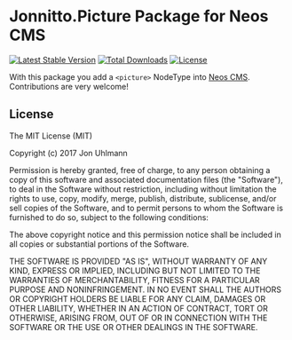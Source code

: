 Jonnitto.Picture Package for Neos CMS
=====================================

[![Latest Stable Version](https://poser.pugx.org/jonnitto/picture/v/stable)](https://packagist.org/packages/jonnitto/picture)
[![Total Downloads](https://poser.pugx.org/jonnitto/picture/downloads)](https://packagist.org/packages/jonnitto/picture)
[![License](https://poser.pugx.org/jonnitto/picture/license)](https://packagist.org/packages/jonnitto/picture)

With this package you add a `<picture>` NodeType into [Neos CMS](https://www.neos.io).  
Contributions are very welcome!


License
-------
The MIT License (MIT)

Copyright (c) 2017 Jon Uhlmann

Permission is hereby granted, free of charge, to any person obtaining a copy
of this software and associated documentation files (the "Software"), to deal
in the Software without restriction, including without limitation the rights
to use, copy, modify, merge, publish, distribute, sublicense, and/or sell
copies of the Software, and to permit persons to whom the Software is
furnished to do so, subject to the following conditions:

The above copyright notice and this permission notice shall be included in all
copies or substantial portions of the Software.

THE SOFTWARE IS PROVIDED "AS IS", WITHOUT WARRANTY OF ANY KIND, EXPRESS OR
IMPLIED, INCLUDING BUT NOT LIMITED TO THE WARRANTIES OF MERCHANTABILITY,
FITNESS FOR A PARTICULAR PURPOSE AND NONINFRINGEMENT. IN NO EVENT SHALL THE
AUTHORS OR COPYRIGHT HOLDERS BE LIABLE FOR ANY CLAIM, DAMAGES OR OTHER
LIABILITY, WHETHER IN AN ACTION OF CONTRACT, TORT OR OTHERWISE, ARISING FROM,
OUT OF OR IN CONNECTION WITH THE SOFTWARE OR THE USE OR OTHER DEALINGS IN THE
SOFTWARE.

